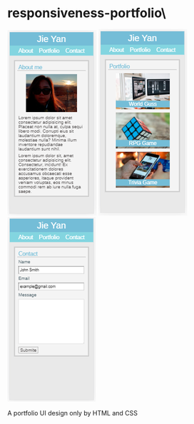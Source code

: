 # responsiveness-portfolio\

![](readImage/responsiveness-portfolio-prtsc-3.png)
![](readImage/responsiveness-portfolio-prtsc-2.png)
![](readImage/responsiveness-portfolio-prtsc-1.png)

A portfolio UI design only by HTML and CSS
